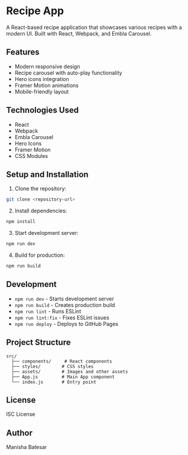 # Recipe App

A React-based recipe application that showcases various recipes with a modern UI. Built with React, Webpack, and Embla Carousel.

## Features

- Modern responsive design
- Recipe carousel with auto-play functionality 
- Hero icons integration
- Framer Motion animations
- Mobile-friendly layout

## Technologies Used

- React
- Webpack
- Embla Carousel
- Hero Icons
- Framer Motion
- CSS Modules

## Setup and Installation

1. Clone the repository:
```bash
git clone <repository-url>
```

2. Install dependencies:
```bash
npm install
```

3. Start development server:
```bash
npm run dev
```

4. Build for production:
```bash
npm run build
```

## Development

- `npm run dev` - Starts development server
- `npm run build` - Creates production build
- `npm run lint` - Runs ESLint
- `npm run lint:fix` - Fixes ESLint issues
- `npm run deploy` - Deploys to GitHub Pages

## Project Structure

```
src/
  ├── components/     # React components
  ├── styles/        # CSS styles
  ├── assets/        # Images and other assets
  ├── App.js         # Main App component
  └── index.js       # Entry point
```

## License

ISC License

## Author

Manisha Batesar
